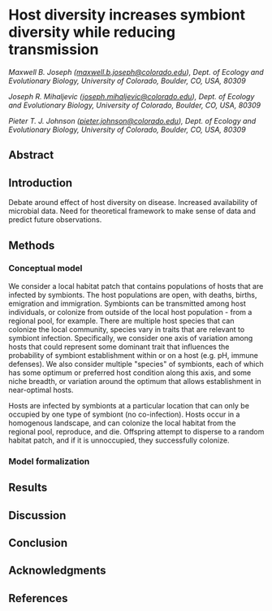 Host diversity increases symbiont diversity while reducing transmission
=======================================================================

*Maxwell B. Joseph ([maxwell.b.joseph@colorado.edu](mailto:maxwell.b.joseph@colorado.edu)), Dept. of Ecology and Evolutionary Biology, University of Colorado, Boulder, CO, USA, 80309*

*Joseph R. Mihaljevic ([joseph.mihaljevic@colorado.edu](mailto:joseph.mihaljevic@colorado.edu)), Dept. of Ecology and Evolutionary Biology, University of Colorado, Boulder, CO, USA, 80309*

*Pieter T. J. Johnson ([pieter.johnson@colorado.edu](mailto:pieter.johnson@colorado.edu)), Dept. of Ecology and Evolutionary Biology, University of Colorado, Boulder, CO, USA, 80309*

Abstract
--------


Introduction
------------
Debate around effect of host diversity on disease. 
Increased availability of microbial data. 
Need for theoretical framework to make sense of data and predict future observations.

Methods
------------------
### Conceptual model
We consider a local habitat patch that contains populations of hosts that are infected by symbionts. 
The host populations are open, with deaths, births, emigration and immigration.
Symbionts can be transmitted among host individuals, or colonize from outside of the local host population - from a regional pool, for example. 
There are multiple host species that can colonize the local community, species vary in traits that are relevant to symbiont infection. 
Specifically, we consider one axis of variation among hosts that could represent some dominant trait that influences the probability of symbiont establishment within or on a host (e.g. pH, immune defenses). 
We also consider multiple "species" of symbionts, each of which has some optimum or preferred host condition along this axis, and some niche breadth, or variation around the optimum that allows establishment in near-optimal hosts. 


Hosts are infected by symbionts at a particular location that can only be occupied by one type of symbiont (no co-infection). 
Hosts occur in a homogenous landscape, and can colonize the local habitat from the regional pool, reproduce, and die. 
Offspring attempt to disperse to a random habitat patch, and if it is unnoccupied, they successfully colonize.



### Model formalization

Results
-----------------------

Discussion
--------------------------------------------------------

Conclusion
------------------

Acknowledgments
---------------

References
----------
